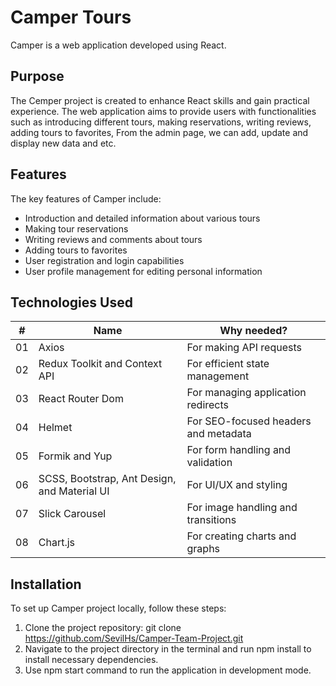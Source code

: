 # Camper Tours

Camper is a web application developed using React.

## Purpose

The Cemper project is created to enhance React skills and gain practical experience. The web application aims to provide users with functionalities such as introducing different tours, making reservations, writing reviews, adding tours to favorites, From the admin page, we can add, update and display new data and etc.

## Features

The key features of Camper include:
- Introduction and detailed information about various tours
- Making tour reservations
- Writing reviews and comments about tours
- Adding tours to favorites
- User registration and login capabilities
- User profile management for editing personal information

## Technologies Used

|  #  | Name                                          |     Why needed?                                       |
| :-: | ----------------------------------------------| ----------------------------------------------------- |
| 01  | Axios                                         | For making API requests                               |
| 02  | Redux Toolkit and Context API                 | For efficient state management                        |
| 03  | React Router Dom                              | For managing application redirects                    |
| 04  | Helmet                                        | For SEO-focused headers and metadata                  |
| 05  | Formik and Yup                                | For form handling and validation                      |
| 06  | SCSS, Bootstrap, Ant Design, and Material UI  | For UI/UX and styling                                 |
| 07  | Slick Carousel                                | For image handling and transitions                    |
| 08  | Chart.js                                      | For creating charts and graphs                        |


## Installation

To set up Camper project locally, follow these steps:
1. Clone the project repository: git clone https://github.com/SevilHs/Camper-Team-Project.git
2. Navigate to the project directory in the terminal and run npm install to install necessary dependencies.
3. Use npm start command to run the application in development mode.

